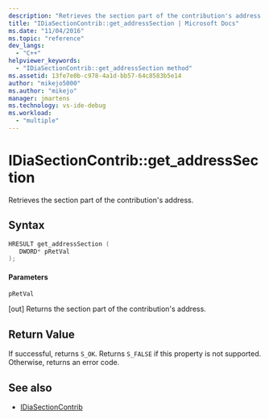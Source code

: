 ```yaml
---
description: "Retrieves the section part of the contribution's address."
title: "IDiaSectionContrib::get_addressSection | Microsoft Docs"
ms.date: "11/04/2016"
ms.topic: "reference"
dev_langs:
  - "C++"
helpviewer_keywords:
  - "IDiaSectionContrib::get_addressSection method"
ms.assetid: 13fe7e0b-c978-4a1d-bb57-64c8583b5e14
author: "mikejo5000"
ms.author: "mikejo"
manager: jmartens
ms.technology: vs-ide-debug
ms.workload:
  - "multiple"
---
```

# IDiaSectionContrib::get_addressSection
Retrieves the section part of the contribution's address.

## Syntax

```C++
HRESULT get_addressSection ( 
   DWORD* pRetVal
);
```

#### Parameters
 `pRetVal`

[out] Returns the section part of the contribution's address.

## Return Value
 If successful, returns `S_OK`. Returns `S_FALSE` if this property is not supported. Otherwise, returns an error code.

## See also
- [IDiaSectionContrib](../../debugger/debug-interface-access/idiasectioncontrib.md)

